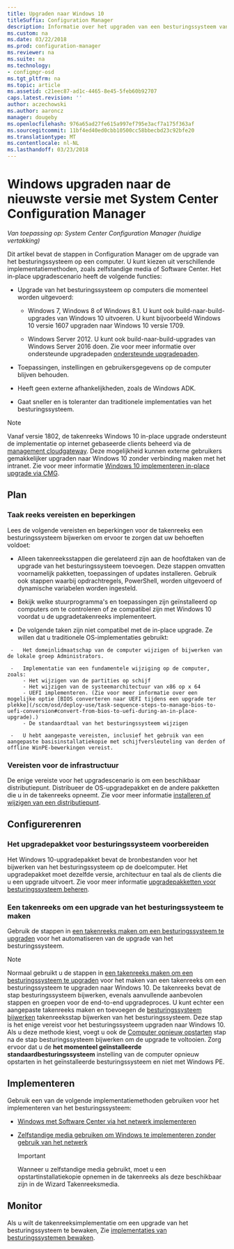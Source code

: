 ```yaml
---
title: Upgraden naar Windows 10
titleSuffix: Configuration Manager
description: Informatie over het upgraden van een besturingssysteem van Windows 7 of hoger naar Windows 10 met Configuration Manager.
ms.custom: na
ms.date: 03/22/2018
ms.prod: configuration-manager
ms.reviewer: na
ms.suite: na
ms.technology:
- configmgr-osd
ms.tgt_pltfrm: na
ms.topic: article
ms.assetid: c21eec87-ad1c-4465-8e45-5feb60b92707
caps.latest.revision: ''
author: aczechowski
ms.author: aaroncz
manager: dougeby
ms.openlocfilehash: 976a65ad27fe615a997ef795e3acf7a175f363af
ms.sourcegitcommit: 11bf4ed40ed0cbb10500cc58bbecbd23c92bfe20
ms.translationtype: MT
ms.contentlocale: nl-NL
ms.lasthandoff: 03/23/2018
---
```

# <a name="upgrade-windows-to-the-latest-version-with-system-center-configuration-manager"></a>Windows upgraden naar de nieuwste versie met System Center Configuration Manager

*Van toepassing op: System Center Configuration Manager (huidige vertakking)*

Dit artikel bevat de stappen in Configuration Manager om de upgrade van het besturingssysteem op een computer. U kunt kiezen uit verschillende implementatiemethoden, zoals zelfstandige media of Software Center. Het in-place upgradescenario heeft de volgende functies:  

-   Upgrade van het besturingssysteem op computers die momenteel worden uitgevoerd:
    - Windows 7, Windows 8 of Windows 8.1. U kunt ook build-naar-build-upgrades van Windows 10 uitvoeren. U kunt bijvoorbeeld Windows 10 versie 1607 upgraden naar Windows 10 versie 1709.  
    
    - Windows Server 2012. U kunt ook build-naar-build-upgrades van Windows Server 2016 doen. Zie voor meer informatie over ondersteunde upgradepaden [ondersteunde upgradepaden](https://docs.microsoft.com/windows-server/get-started/supported-upgrade-paths#upgrading-previous-retail-versions-of-windows-server-to-windows-server-2016).    

-   Toepassingen, instellingen en gebruikersgegevens op de computer blijven behouden.  

-   Heeft geen externe afhankelijkheden, zoals de Windows ADK.  

-   Gaat sneller en is toleranter dan traditionele implementaties van het besturingssysteem.  


> [!Note]  
> Vanaf versie 1802, de takenreeks Windows 10 in-place upgrade ondersteunt de implementatie op internet gebaseerde clients beheerd via de [management cloudgateway](/sccm/core/clients/manage/plan-cloud-management-gateway). Deze mogelijkheid kunnen externe gebruikers gemakkelijker upgraden naar Windows 10 zonder verbinding maken met het intranet. Zie voor meer informatie [Windows 10 implementeren in-place upgrade via CMG](/sccm/osd/deploy-use/manage-task-sequences-to-automate-tasks#deploy-windows-10-in-place-upgrade-via-cmg). <!-- 1357149 -->



##  <a name="BKMK_Plan"></a> Plan  

### <a name="task-sequence-requirements-and-limitations"></a>Taak reeks vereisten en beperkingen

Lees de volgende vereisten en beperkingen voor de takenreeks een besturingssysteem bijwerken om ervoor te zorgen dat uw behoeften voldoet:  

  -   Alleen takenreeksstappen die gerelateerd zijn aan de hoofdtaken van de upgrade van het besturingssysteem toevoegen. Deze stappen omvatten voornamelijk pakketten, toepassingen of updates installeren. Gebruik ook stappen waarbij opdrachtregels, PowerShell, worden uitgevoerd of dynamische variabelen worden ingesteld.  

  -   Bekijk welke stuurprogramma's en toepassingen zijn geïnstalleerd op computers om te controleren of ze compatibel zijn met Windows 10 voordat u de upgradetakenreeks implementeert.  

  -   De volgende taken zijn niet compatibel met de in-place upgrade. Ze willen dat u traditionele OS-implementaties gebruikt:  

     -   Het domeinlidmaatschap van de computer wijzigen of bijwerken van de lokale groep Administrators.  

     -   Implementatie van een fundamentele wijziging op de computer, zoals: 
         - Het wijzigen van de partities op schijf
         - Het wijzigen van de systeemarchitectuur van x86 op x 64
         - UEFI implementeren. (Zie voor meer informatie over een mogelijke optie [BIOS converteren naar UEFI tijdens een upgrade ter plekke](/sccm/osd/deploy-use/task-sequence-steps-to-manage-bios-to-uefi-conversion#convert-from-bios-to-uefi-during-an-in-place-upgrade).)
         - De standaardtaal van het besturingssysteem wijzigen  

     -   U hebt aangepaste vereisten, inclusief het gebruik van een aangepaste basisinstallatiekopie met schijfversleuteling van derden of offline WinPE-bewerkingen vereist.  

### <a name="infrastructure-requirements"></a>Vereisten voor de infrastructuur  

De enige vereiste voor het upgradescenario is om een beschikbaar distributiepunt. Distribueer de OS-upgradepakket en de andere pakketten die u in de takenreeks opneemt. Zie voor meer informatie [installeren of wijzigen van een distributiepunt](../../core/servers/deploy/configure/install-and-configure-distribution-points.md).



##  <a name="BKMK_Configure"></a> Configurerenren  

### <a name="prepare-the-os-upgrade-package"></a>Het upgradepakket voor besturingssysteem voorbereiden  

  Het Windows 10-upgradepakket bevat de bronbestanden voor het bijwerken van het besturingssysteem op de doelcomputer. Het upgradepakket moet dezelfde versie, architectuur en taal als de clients die u een upgrade uitvoert. Zie voor meer informatie [upgradepakketten voor besturingssysteem beheren](../get-started/manage-operating-system-upgrade-packages.md).  


### <a name="create-a-task-sequence-to-upgrade-the-os"></a>Een takenreeks om een upgrade van het besturingssysteem te maken  

  Gebruik de stappen in [een takenreeks maken om een besturingssysteem te upgraden](create-a-task-sequence-to-upgrade-an-operating-system.md) voor het automatiseren van de upgrade van het besturingssysteem.  

   > [!NOTE]  
   > Normaal gebruikt u de stappen in [een takenreeks maken om een besturingssysteem te upgraden](create-a-task-sequence-to-upgrade-an-operating-system.md) voor het maken van een takenreeks om een besturingssysteem te upgraden naar Windows 10. De takenreeks bevat de stap besturingssysteem bijwerken, evenals aanvullende aanbevolen stappen en groepen voor de end-to-end upgradeproces. U kunt echter een aangepaste takenreeks maken en toevoegen de [besturingssysteem bijwerken](../understand/task-sequence-steps.md#BKMK_UpgradeOS) takenreeksstap bijwerken van het besturingssysteem. Deze stap is het enige vereist voor het besturingssysteem upgraden naar Windows 10. Als u deze methode kiest, voegt u ook de [Computer opnieuw opstarten](../understand/task-sequence-steps.md#BKMK_RestartComputer) stap na de stap besturingssysteem bijwerken om de upgrade te voltooien. Zorg ervoor dat u de **het momenteel geïnstalleerde standaardbesturingssysteem** instelling van de computer opnieuw opstarten in het geïnstalleerde besturingssysteem en niet met Windows PE.  



##  <a name="BKMK_Deploy"></a> Implementeren  

Gebruik een van de volgende implementatiemethoden gebruiken voor het implementeren van het besturingssysteem:  

  -   [Windows met Software Center via het netwerk implementeren](use-software-center-to-deploy-windows-over-the-network.md)  

  -   [Zelfstandige media gebruiken om Windows te implementeren zonder gebruik van het netwerk](use-stand-alone-media-to-deploy-windows-without-using-the-network.md)  

      > [!IMPORTANT]  
      > Wanneer u zelfstandige media gebruikt, moet u een opstartinstallatiekopie opnemen in de takenreeks als deze beschikbaar zijn in de Wizard Takenreeksmedia.




## <a name="monitor"></a>Monitor  

Als u wilt de takenreeksimplementatie om een upgrade van het besturingssysteem te bewaken, Zie [implementaties van besturingssystemen bewaken](monitor-operating-system-deployments.md).  
